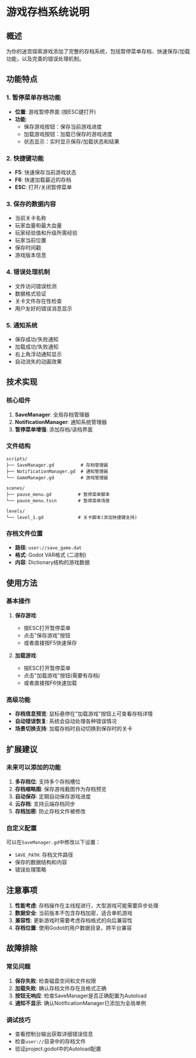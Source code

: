 # 游戏存档系统说明

## 概述
为你的迷宫探索游戏添加了完整的存档系统，包括暂停菜单存档、快速保存/加载功能，以及完善的错误处理机制。

## 功能特点

### 1. 暂停菜单存档功能
- **位置**: 游戏暂停界面 (按ESC键打开)
- **功能**: 
  - 保存游戏按钮：保存当前游戏进度
  - 加载游戏按钮：加载已保存的游戏进度
  - 状态显示：实时显示保存/加载状态和结果

### 2. 快捷键功能
- **F5**: 快速保存当前游戏状态
- **F6**: 快速加载最近的存档
- **ESC**: 打开/关闭暂停菜单

### 3. 保存的数据内容
- 当前关卡名称
- 玩家血量和最大血量
- 玩家经验值和升级所需经验
- 玩家当前位置
- 保存时间戳
- 游戏版本信息

### 4. 错误处理机制
- 文件访问错误检测
- 数据格式验证
- 关卡文件存在性检查
- 用户友好的错误消息显示

### 5. 通知系统
- 保存成功/失败通知
- 加载成功/失败通知
- 右上角浮动通知显示
- 自动消失的动画效果

## 技术实现

### 核心组件
1. **SaveManager**: 全局存档管理器
2. **NotificationManager**: 通知系统管理器
3. **暂停菜单增强**: 添加存档/读档界面

### 文件结构
```
scripts/
├── SaveManager.gd          # 存档管理器
├── NotificationManager.gd  # 通知管理器
└── GameManager.gd          # 游戏管理器

scenes/
├── pause_menu.gd          # 暂停菜单脚本
└── pause_menu.tscn        # 暂停菜单场景

levels/
└── level_1.gd             # 关卡脚本(添加快捷键支持)
```

### 存档文件位置
- **路径**: `user://save_game.dat`
- **格式**: Godot VAR格式 (二进制)
- **内容**: Dictionary结构的游戏数据

## 使用方法

### 基本操作
1. **保存游戏**: 
   - 按ESC打开暂停菜单
   - 点击"保存游戏"按钮
   - 或者直接按F5快速保存

2. **加载游戏**:
   - 按ESC打开暂停菜单
   - 点击"加载游戏"按钮(需要有存档)
   - 或者直接按F6快速加载

### 高级功能
- **存档信息预览**: 鼠标悬停在"加载游戏"按钮上可查看存档详情
- **自动错误恢复**: 系统会自动处理各种错误情况
- **场景切换支持**: 加载存档时自动切换到保存时的关卡

## 扩展建议

### 未来可以添加的功能
1. **多存档位**: 支持多个存档槽位
2. **存档缩略图**: 保存游戏截图作为存档预览
3. **自动保存**: 定期自动保存游戏进度
4. **云存档**: 支持云端存档同步
5. **存档加密**: 防止存档文件被修改

### 自定义配置
可以在`SaveManager.gd`中修改以下设置：
- `SAVE_PATH`: 存档文件路径
- 保存的数据结构和内容
- 错误处理策略

## 注意事项

1. **性能考虑**: 存档操作在主线程进行，大型游戏可能需要异步处理
2. **数据安全**: 当前版本不包含存档加密，适合单机游戏
3. **兼容性**: 更新游戏时需要考虑存档格式的向后兼容性
4. **存档位置**: 使用Godot的用户数据目录，跨平台兼容

## 故障排除

### 常见问题
1. **保存失败**: 检查磁盘空间和文件权限
2. **加载失败**: 确认存档文件存在且格式正确
3. **按钮无响应**: 检查SaveManager是否正确配置为Autoload
4. **通知不显示**: 确认NotificationManager已添加为全局单例

### 调试技巧
- 查看控制台输出获取详细错误信息
- 检查`user://`目录中的存档文件
- 验证project.godot中的Autoload配置 